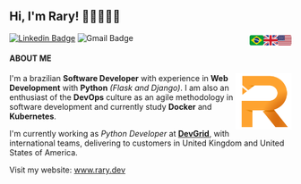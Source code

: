 ## Hi, I'm Rary! 👋🏽👨🏽‍💻

<img align="right" width="25" src="img/flag-united-states.png">
<img align="right" width="25" src="img/flag-united-kingdom.png">
<img align="right" width="25" src="img/flag-brazil.png">

[![Linkedin Badge](https://img.shields.io/badge/-Rary%20Coringa-grey?style=flat&logo=Linkedin&logoColor=white&link=https://www.linkedin.com/in/rarygc/)](https://www.linkedin.com/in/rarygc/)
![Gmail Badge](https://img.shields.io/badge/-contact@rary.dev-grey?style=flat&logo=Gmail&logoColor=white)

#### ABOUT ME

<img align="right" width="100" src="img/r-orange.png">

I'm a brazilian **Software Developer** with experience in **Web Development** with **Python** *(Flask and Django)*. I am also an enthusiast of the **DevOps** culture as an agile methodology in software development and currently study **Docker** and **Kubernetes**.

I'm currently working as *Python Developer* at **[DevGrid](https://devgrid.co.uk)**, with international teams, delivering to customers in United Kingdom and United States of America.

Visit my website: www.rary.dev
